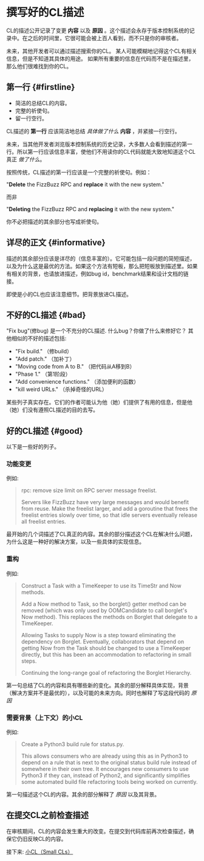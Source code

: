 # 撰写好的CL描述

CL的描述公开记录了变更 **内容** 以及 **原因** 。这个描述会永存于版本控制系统的记录中。在之后的时间里，它很可能会被上百人看到，而不只是你的审核者。

未来，其他开发者可以通过描述搜索你的CL。
某人可能模糊地记得这个CL有相关信息，但是不知道其具体的用途。
如果所有重要的信息在代码而不是在描述里，那么他们很难找到你的CL。

## 第一行 {#firstline}

*   简洁的总结CL的内容。
*   完整的祈使句。
*   留一行空行。

CL描述的 **第一行** 应该简洁地总结 *具体做了什么* **内容** ，并紧接一行空行。

未来，当其他开发者浏览版本控制系统的历史记录，大多数人会看到描述的第一行。所以第一行应该信息丰富，使他们不用读你的CL代码就能大致地知道这个CL真正 *做了什么*。

按照传统，CL描述的第一行应该是一个完整的祈使句。例如：

\"**Delete** the FizzBuzz RPC and **replace** it with the new system."

而非

\"**Deleting** the FizzBuzz RPC and **replacing** it with the new system."

你不必把描述的其余部分也写成祈使句。

## 详尽的正文 {#informative}

描述的其余部分应该是详尽的（信息丰富的）。它可能包括一段问题的简短描述，以及为什么这是最优的方法。如果这个方法有短板，那么把短板放到描述里。如果有相关的背景，也请放进描述，例如bug id，benchmark结果和设计文档的链接。

即使是小的CL也应该注意细节。把背景放进CL描述。

## 不好的CL描述 {#bad}

"Fix bug"(修bug) 是一个不充分的CL描述. 什么bug？你做了什么来修好它？
其他相似的不好的描述包括:

-   "Fix build."  （修build）
-   "Add patch."  （加补丁）
-   "Moving code from A to B."  （把代码从A移到B）
-   "Phase 1."  （第1阶段）
-   "Add convenience functions."  （添加便利的函数）
-   "kill weird URLs."  （杀掉奇怪的URL）

某些列子真实存在。它们的作者可能认为他（她）们提供了有用的信息，但是他（她）们没有遵照CL描述的目的去写。

## 好的CL描述 {#good}

以下是一些好的列子。

### 功能变更

例如:
> rpc: remove size limit on RPC server message freelist.
>
> Servers like FizzBuzz have very large messages and would benefit from reuse.
> Make the freelist larger, and add a goroutine that frees the freelist entries
> slowly over time, so that idle servers eventually release all freelist
> entries.

最开始的几个词描述了CL真正的内容。其余的部分描述这个CL在解决什么问题，为什么这是一种好的解决方案，以及一些具体的实现信息。

### 重构

例如:
> Construct a Task with a TimeKeeper to use its TimeStr and Now methods.
>
> Add a Now method to Task, so the borglet() getter method can be removed (which
> was only used by OOMCandidate to call borglet's Now method). This replaces the
> methods on Borglet that delegate to a TimeKeeper.
>
> Allowing Tasks to supply Now is a step toward eliminating the dependency on
> Borglet. Eventually, collaborators that depend on getting Now from the Task
> should be changed to use a TimeKeeper directly, but this has been an
> accommodation to refactoring in small steps.
>
> Continuing the long-range goal of refactoring the Borglet Hierarchy.

第一句总结了CL的内容和具有哪些新的变化。其余的部分解释具体实现，背景（解决方案并不是最优的），以及可能的未来方向。同时也解释了写这段代码的 *原因*

### 需要背景（上下文）的小CL

例如:
> Create a Python3 build rule for status.py.
>
> This allows consumers who are already using this as in Python3 to depend on a
> rule that is next to the original status build rule instead of somewhere in
> their own tree. It encourages new consumers to use Python3 if they can,
> instead of Python2, and significantly simplifies some automated build file
> refactoring tools being worked on currently.

第一句描述这个CL的内容。其余的部分解释了 *原因* 以及其背景。

## 在提交CL之前检查描述

在审核期间，CL的内容会发生重大的改变。在提交到代码库前再次检查描述，确保它仍旧反映CL的内容。

接下来: [小CL（Small CLs）](small-cls.md)
